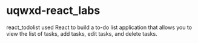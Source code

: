 # uqwxd-react_labs
react_todolist
used React to build a to-do list application that allows you to view the list of tasks, add tasks, edit tasks, and delete tasks.
